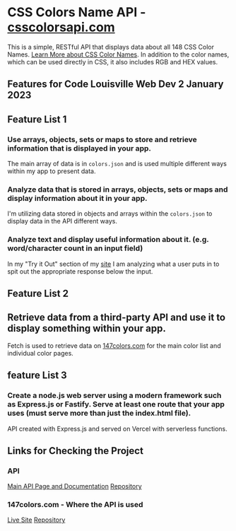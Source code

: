 # CSS Colors Name API - [csscolorsapi.com](https://csscolorsapi.com)

This is a simple, RESTful API that displays data about all 148 CSS Color Names. [Learn More about CSS Color Names](https://www.w3schools.com/colors/colors_names.asp). In addition to the color names, which can be used directly in CSS, it also includes RGB and HEX values.

## Features for Code Louisville Web Dev 2 January 2023

## Feature List 1

### Use arrays, objects, sets or maps to store and retrieve information that is displayed in your app.

The main array of data is in `colors.json` and is used multiple different ways within my app to present data.

### Analyze data that is stored in arrays, objects, sets or maps and display information about it in your app.

I'm utilizing data stored in objects and arrays within the `colors.json` to display data in the API different ways.

### Analyze text and display useful information about it. (e.g. word/character count in an input field)

In my "Try it Out" section of my [site](https://csscolorsapi.com) I am analyzing what a user puts in to spit out the appropriate response below the input.

## Feature List 2

## Retrieve data from a third-party API and use it to display something within your app.

Fetch is used to retrieve data on [147colors.com](https://147colors.com) for the main color list and individual color pages.

## feature List 3

### Create a node.js web server using a modern framework such as Express.js or Fastify. Serve at least one route that your app uses (must serve more than just the index.html file).

API created with Express.js and served on Vercel with serverless functions.

## Links for Checking the Project

### API

[Main API Page and Documentation](https://csscolorsapi.com)
[Repository](https://github.com/brianmaierjr/css-colors-api)

### 147colors.com - Where the API is used

[Live Site](https://147colors.com)
[Repository](https://github.com/brianmaierjr/147-colors-astro)
